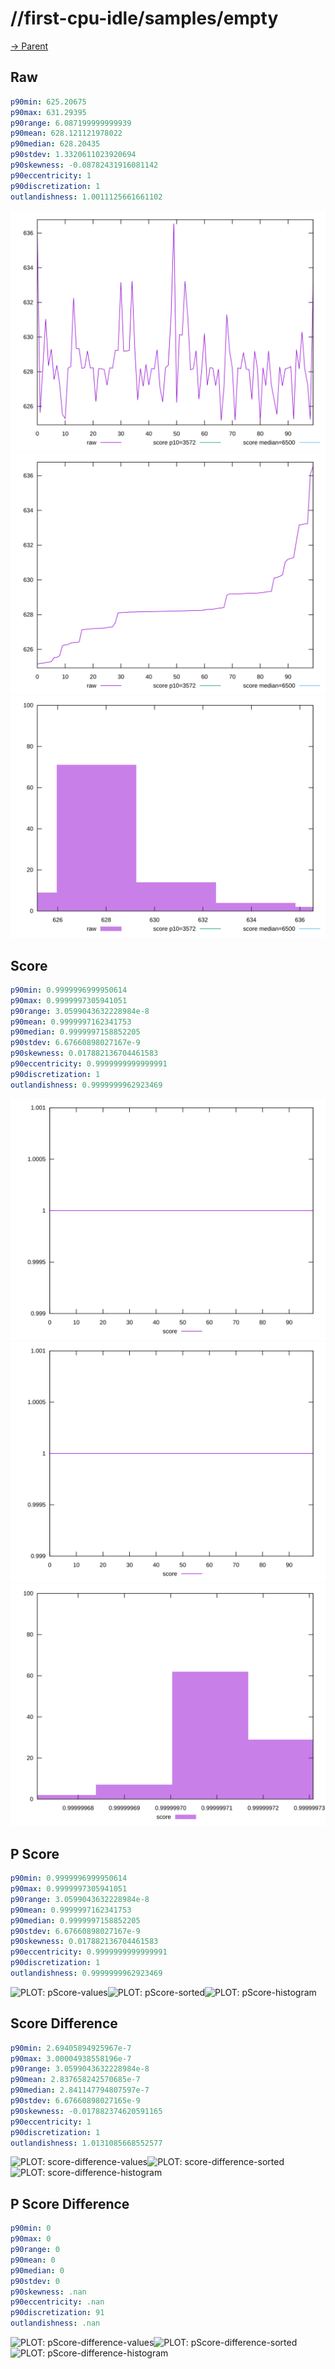 
# //first-cpu-idle/samples/empty

[→ Parent](../..)


## Raw


```yaml
p90min: 625.20675
p90max: 631.29395
p90range: 6.087199999999939
p90mean: 628.121121978022
p90median: 628.20435
p90stdev: 1.3320611023920694
p90skewness: -0.08782431916081142
p90eccentricity: 1
p90discretization: 1
outlandishness: 1.0011125661661102

```

![PLOT: raw-values](./raw/values.svg)![PLOT: raw-sorted](./raw/sorted.svg)![PLOT: raw-histogram](./raw/histogram.svg)
## Score


```yaml
p90min: 0.9999996999950614
p90max: 0.9999997305941051
p90range: 3.0599043632228984e-8
p90mean: 0.9999997162341753
p90median: 0.9999997158852205
p90stdev: 6.67660898027167e-9
p90skewness: 0.017882136704461583
p90eccentricity: 0.9999999999999991
p90discretization: 1
outlandishness: 0.9999999962923469

```

![PLOT: score-values](./score/values.svg)![PLOT: score-sorted](./score/sorted.svg)![PLOT: score-histogram](./score/histogram.svg)
## P Score


```yaml
p90min: 0.9999996999950614
p90max: 0.9999997305941051
p90range: 3.0599043632228984e-8
p90mean: 0.9999997162341753
p90median: 0.9999997158852205
p90stdev: 6.67660898027167e-9
p90skewness: 0.017882136704461583
p90eccentricity: 0.9999999999999991
p90discretization: 1
outlandishness: 0.9999999962923469

```

![PLOT: pScore-values](./pScore/values.svg)![PLOT: pScore-sorted](./pScore/sorted.svg)![PLOT: pScore-histogram](./pScore/histogram.svg)
## Score Difference


```yaml
p90min: 2.69405894925967e-7
p90max: 3.00004938558196e-7
p90range: 3.0599043632228984e-8
p90mean: 2.837658242570685e-7
p90median: 2.841147794807597e-7
p90stdev: 6.67660898027165e-9
p90skewness: -0.017882374620591165
p90eccentricity: 1
p90discretization: 1
outlandishness: 1.0131085668552577

```

![PLOT: score-difference-values](./score-difference/values.svg)![PLOT: score-difference-sorted](./score-difference/sorted.svg)![PLOT: score-difference-histogram](./score-difference/histogram.svg)
## P Score Difference


```yaml
p90min: 0
p90max: 0
p90range: 0
p90mean: 0
p90median: 0
p90stdev: 0
p90skewness: .nan
p90eccentricity: .nan
p90discretization: 91
outlandishness: .nan

```

![PLOT: pScore-difference-values](./pScore-difference/values.svg)![PLOT: pScore-difference-sorted](./pScore-difference/sorted.svg)![PLOT: pScore-difference-histogram](./pScore-difference/histogram.svg)